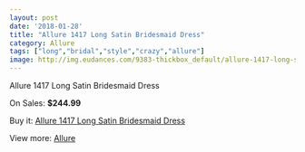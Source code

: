 ```yaml
---
layout: post
date: '2018-01-28'
title: "Allure 1417 Long Satin Bridesmaid Dress"
category: Allure 
tags: ["long","bridal","style","crazy","allure"]
image: http://img.eudances.com/9383-thickbox_default/allure-1417-long-satin-bridesmaid-dress.jpg
---
```

Allure 1417 Long Satin Bridesmaid Dress

On Sales: **$244.99**
<a href="https://www.eudances.com/en/allure/3129-allure-1417-long-satin-bridesmaid-dress.html"><amp-img layout="responsive" width="600" height="600" src="//img.eudances.com/9383-thickbox_default/allure-1417-long-satin-bridesmaid-dress.jpg" alt="Allure 1417 Long Satin Bridesmaid Dress 0" /></a>
<a href="https://www.eudances.com/en/allure/3129-allure-1417-long-satin-bridesmaid-dress.html"><amp-img layout="responsive" width="600" height="600" src="//img.eudances.com/9386-thickbox_default/allure-1417-long-satin-bridesmaid-dress.jpg" alt="Allure 1417 Long Satin Bridesmaid Dress 1" /></a>
<a href="https://www.eudances.com/en/allure/3129-allure-1417-long-satin-bridesmaid-dress.html"><amp-img layout="responsive" width="600" height="600" src="//img.eudances.com/9385-thickbox_default/allure-1417-long-satin-bridesmaid-dress.jpg" alt="Allure 1417 Long Satin Bridesmaid Dress 2" /></a>
<a href="https://www.eudances.com/en/allure/3129-allure-1417-long-satin-bridesmaid-dress.html"><amp-img layout="responsive" width="600" height="600" src="//img.eudances.com/9384-thickbox_default/allure-1417-long-satin-bridesmaid-dress.jpg" alt="Allure 1417 Long Satin Bridesmaid Dress 3" /></a>

Buy it: [Allure 1417 Long Satin Bridesmaid Dress](https://www.eudances.com/en/allure/3129-allure-1417-long-satin-bridesmaid-dress.html "Allure 1417 Long Satin Bridesmaid Dress")

View more: [Allure ](https://www.eudances.com/en/53-allure "Allure ")